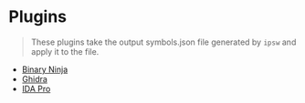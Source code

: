 # Plugins

> These plugins take the output symbols.json file generated by `ipsw` and apply it to the file.

- [Binary Ninja](plugins/binja/README.md)
- [Ghidra](plugins/ghidra/README.md)
- [IDA Pro](plugins/ida/README.md)